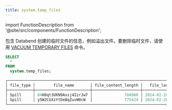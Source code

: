 ```yaml
---
title: system.temp_files
---
```


import FunctionDescription from '@site/src/components/FunctionDescription';

<FunctionDescription description="引入或更新于：v1.2.348"/>

包含 Databend 创建的临时文件的信息，例如溢出文件。要删除临时文件，请使用 [VACUUM TEMPORARY FILES](/sql/sql-commands/administration-cmds/vacuum-temp-files) 命令。

```sql
SELECT
  *
FROM
  system.temp_files;

┌───────────────────────────────────────────────────────────────────────────────────────┐
│ file_type │        file_name       │ file_content_length │   file_last_modified_time  │
├───────────┼────────────────────────┼─────────────────────┼────────────────────────────┤
│ Spill     │ 84H8qt3UKN9Axsj4IzrJw7 │              784960 │ 2024-02-26 02:14:46.037784 │
│ Spill     │ y5W2CGXzYtDeBqZuvW0cW  │              775424 │ 2024-02-26 02:14:46.037784 │
└───────────────────────────────────────────────────────────────────────────────────────┘
```
